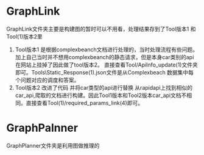 # GraphLink
GraphLink文件夹主要是构建图的暂时可以不用看，处理结果存到了Tool版本1 和 Tool(1)版本2里
1. Tool版本1 是根据complexbeanch文档进行处理的，当时处理流程有些问题。加上自己当时并不想用complexbeanch的静态请求，但是本身car类别的api在网站上挂掉了因此做了tool版本2。 直接查看Tool/ApiInfo_update(1)文件夹即可。Tools\Static_Response(1).json文件是从Complexbeach 数据集中每个问题对应的调度和答案。
2. Tool版本2 改进了代码 并将car类型的api进行替换 从rapidapi上找到相似的car_api,爬取的文档进行构建。因此Tool1版本和Tool2版本car_api文档不相同。直接查看Tool(1)/required_params_link(4)即可。 

# GraphPalnner
GraphPlanner文件夹是利用图做推理的
